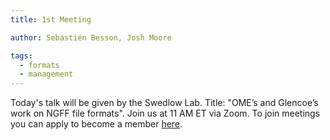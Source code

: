 ```yaml
---
title: 1st Meeting

author: Sebastién Besson, Josh Moore

tags:
  - formats
  - management
---
```


Today's talk will be given by the Swedlow Lab. Title: "OME’s and Glencoe’s work on NGFF file formats".
Join us at 11 AM ET via Zoom. To join meetings you can apply to become a member [here](https://vis-image-management.github.io/vim-web/contact/).
